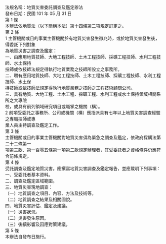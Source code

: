 法規名稱：地質災害委託調查及鑑定辦法  
發布日期：民國 101 年 05 月 31 日  
第 1 條  
本辦法依地質法（以下簡稱本法）第十四條第二項規定訂定之。  
第 2 條  
1 主管機關或目的事業主管機關於有地質災害發生徵兆時，或於地質災害發生後，得委託下列對象  
為地質災害之調查及鑑定：  
一、由應用地質技師、大地工程技師、土木工程技師、採礦工程技師、水利工程技師、水土保持  
技師或依技師法規定得執行地質業務之技師所設立之事務所。  
二、聘有應用地質技師、大地工程技師、土木工程技師、採礦工程技師、水利工程技師、水土保  
持技師或依技師法規定得執行地質業務之技師之工程技術顧問公司。  
三、具有地質、大地工程、土木工程、採礦工程、水利工程或水土保持領域相關系所之大專院  
校，或具有前列領域研究項目或職掌之機關（構）。  
2 前項受委託之事務所、公司或機關（構）應指派具有七年以上地質災害調查經驗之專職技師或專  
業人員主持調查及鑑定工作。  
第 3 條  
主管機關或目的事業主管機關對地質災害須為緊急之調查及鑑定，依政府採購法第二十二條第一  
項第三款、第一百零五條第一項第二款規定辦理者，其受委託者之資格條件仍應符合前條規定。  
第 4 條  
受託調查及鑑定地質災害，應撰寫地質災害調查及鑑定報告，並應載明下列事項：  
一、受委託者基本資料。  
二、調查及鑑定區域範圍。  
三、地質災害現地調查：  
（一）地質調查之項目、內容、方法及技術等。  
（二）地質調查之結果及相關圖說。  
四、地質災害評估、鑑定及建議。  
（一）災害狀況。  
（二）災害發生原因。  
（三）後續影響及因應對策建議。  
第 5 條  
本辦法自發布日施行。  


